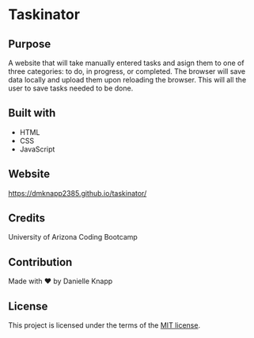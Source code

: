 # Taskinator
## Purpose
A website that will take manually entered tasks and asign them to one of three categories: to do, in progress, or completed. The browser will save data locally and upload them upon reloading the browser. This will all the user to save tasks needed to be done. 

## Built with
* HTML
* CSS
* JavaScript

## Website
https://dmknapp2385.github.io/taskinator/

## Credits
University of Arizona Coding Bootcamp

## Contribution
Made with ❤ by Danielle Knapp

## License
This project is licensed under the terms of the [MIT license](/license.txt).



